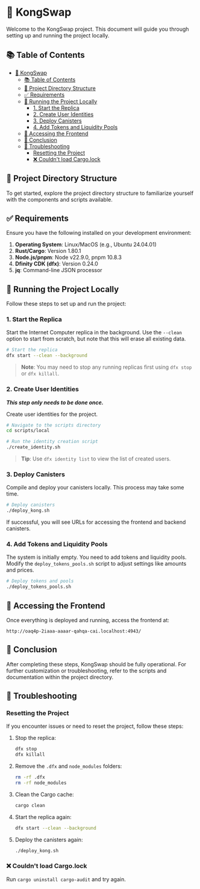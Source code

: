 # 🦍 KongSwap

Welcome to the KongSwap project. This document will guide you through setting up and running the project locally.

## 📚 Table of Contents

- [🦍 KongSwap](#-kongswap)
  - [📚 Table of Contents](#-table-of-contents)
  - [📁 Project Directory Structure](#-project-directory-structure)
  - [✅ Requirements](#-requirements)
  - [🚀 Running the Project Locally](#-running-the-project-locally)
    - [1. Start the Replica](#1-start-the-replica)
    - [2. Create User Identities](#2-create-user-identities)
    - [3. Deploy Canisters](#3-deploy-canisters)
    - [4. Add Tokens and Liquidity Pools](#4-add-tokens-and-liquidity-pools)
  - [🔗 Accessing the Frontend](#-accessing-the-frontend)
  - [🎉 Conclusion](#-conclusion)
  - [🐛 Troubleshooting](#-troubleshooting)
    - [Resetting the Project](#resetting-the-project)
    - [❌ Couldn't load Cargo.lock](#-couldnt-load-cargolock)

## 📁 Project Directory Structure

To get started, explore the project directory structure to familiarize yourself with the components and scripts available.

## ✅ Requirements

Ensure you have the following installed on your development environment:

1. **Operating System**: Linux/MacOS (e.g., Ubuntu 24.04.01)
2. **Rust/Cargo**: Version 1.80.1
3. **Node.js/pnpm**: Node v22.9.0, pnpm 10.8.3
4. **Dfinity CDK (dfx)**: Version 0.24.0
5. **jq**: Command-line JSON processor

## 🚀 Running the Project Locally

Follow these steps to set up and run the project:

### 1. Start the Replica

Start the Internet Computer replica in the background. Use the `--clean` option to start from scratch, but note that this will erase all existing data.

```bash
# Start the replica
dfx start --clean --background
```

> **Note**: You may need to stop any running replicas first using `dfx stop` or `dfx killall`.

### 2. Create User Identities

**_This step only needs to be done once._**

Create user identities for the project.

```bash
# Navigate to the scripts directory
cd scripts/local

# Run the identity creation script
./create_identity.sh
```

> **Tip**: Use `dfx identity list` to view the list of created users.

### 3. Deploy Canisters

Compile and deploy your canisters locally. This process may take some time.

```bash
# Deploy canisters
./deploy_kong.sh
```

If successful, you will see URLs for accessing the frontend and backend canisters.

### 4. Add Tokens and Liquidity Pools

The system is initially empty. You need to add tokens and liquidity pools. Modify the `deploy_tokens_pools.sh` script to adjust settings like amounts and prices.

```bash
# Deploy tokens and pools
./deploy_tokens_pools.sh
```

## 🔗 Accessing the Frontend

Once everything is deployed and running, access the frontend at:

```
http://oaq4p-2iaaa-aaaar-qahqa-cai.localhost:4943/
```

## 🎉 Conclusion

After completing these steps, KongSwap should be fully operational. For further customization or troubleshooting, refer to the scripts and documentation within the project directory.

## 🐛 Troubleshooting

### Resetting the Project

If you encounter issues or need to reset the project, follow these steps:

1. Stop the replica:
   ```bash
   dfx stop
   dfx killall
   ```
2. Remove the `.dfx` and `node_modules` folders:
   ```bash
   rm -rf .dfx
   rm -rf node_modules
3. Clean the Cargo cache:
   ```bash
   cargo clean
   ```
4. Start the replica again:
   ```bash
   dfx start --clean --background
   ```
5. Deploy the canisters again:
   ```bash
   ./deploy_kong.sh
   ```

### ❌ Couldn't load Cargo.lock

Run `cargo uninstall cargo-audit` and try again.

